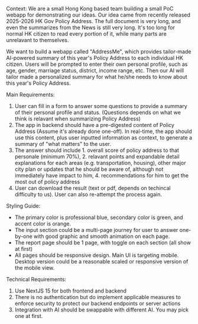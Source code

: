 Context:
We are a small Hong Kong based team building a small PoC webapp for demonstrating our ideas. Our idea came from recently released 2025-2026 HK Gov Policy Address. The full document is very long, and even the summarizes from the News is still very long. It's too long for normal HK citizen to read every portion of it, while many parts are unrelavant to themselves.

We want to build a webapp called "AddressMe", which provides tailor-made AI-powered summary of this year's Policy Address to each individual HK citizen. Users will be prompted to enter their own personal profile, such as age, gender, marriage status, district, income range, etc. Then our AI will tailor made a personalized summary for what he/she needs to know about this year's Policy Address.

Main Requirements:
1. User can fill in a form to answer some questions to provide a summary of their personal profile and status. (Questions depends on what we think is relavant when summarizing Policy Address)
2. The app in backend should have a pre-digested content of Policy Address (Assume it's already done one-off). In real-time, the app should use this content, plus user inputted information as context, to generate a summary of "what matters" to the user.
3. The answer should include 1. overall score of policy address to that personale (minimum 70%), 2. relavant points and expandable detail explanations for each areas (e.g. transportation, housing), other major city plan or updates that he should be aware of, although not immediately have impact to him, 4. recommendations for him to get the most out of policy address
4. User can download the result (text or pdf, depends on techincal difficulty to us). User can also re-attempt the process again.

Styling Guide:
- The primary color is professional blue, secondary color is green, and accent color is orange.
- The input section could be a multi-page journey for user to answer one-by-one with good graphic and smooth animation on each page.
- The report page should be 1 page, with toggle on each section (all show at first)
- All pages should be responsive design. Main UI is targeting mobile. Desktop version could be a reasonable scaled or responsive version of the mobile view.

Technical Requirements:
1. Use NextJS 15 for both frontend and backend
2. There is no authentication but do implement applicable measures to enforce security to protect our backend endpoints or server actions
3. Integration with AI should be swappable with different AI. You may pick one at first.
